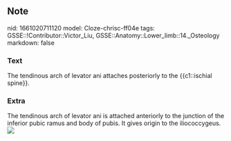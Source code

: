 ## Note
nid: 1661020711120
model: Cloze-chrisc-ff04e
tags: GSSE::!Contributor::Victor_Liu, GSSE::Anatomy::Lower_limb::14._Osteology
markdown: false

### Text
The tendinous arch of levator ani attaches posteriorly to the {{c1::ischial spine}}.

### Extra
<div>
  The tendinous arch of levator ani is attached anteriorly to the
  junction of the inferior pubic ramus and body of pubis. It gives
  origin to the iliococcygeus.
</div><img src=
"paste-da4e69af039ebba5adb669e2e6c03092a5378dcc.jpg">
